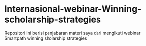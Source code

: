 # Internasional-webinar-Winning-scholarship-strategies
Repositori ini berisi penjabaran materi saya dari mengikuti webinar Smartpath winning sholarship strategies

